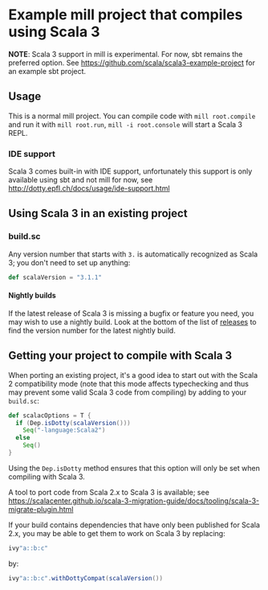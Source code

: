 # Example mill project that compiles using Scala 3

**NOTE**: Scala 3 support in mill is experimental. For now, sbt remains the
preferred option. See https://github.com/scala/scala3-example-project for an
example sbt project.

## Usage

This is a normal mill project. You can compile code with `mill root.compile` and run it
with `mill root.run`, `mill -i root.console` will start a Scala 3 REPL.

### IDE support

Scala 3 comes built-in with IDE support, unfortunately this support is only
available using sbt and not mill for now, see http://dotty.epfl.ch/docs/usage/ide-support.html

## Using Scala 3 in an existing project

### build.sc
Any version number that starts with `3.` is automatically recognized as Scala 3;
you don't need to set up anything:

```scala
def scalaVersion = "3.1.1"
```

#### Nightly builds

If the latest release of Scala 3 is missing a bugfix or feature you need, you may
wish to use a nightly build. Look at the bottom of the list of
[releases](https://repo1.maven.org/maven2/org/scala-lang/scala3-compiler_3/)
to find the version number for the latest nightly build.

## Getting your project to compile with Scala 3

When porting an existing project, it's a good idea to start out with the Scala 2
compatibility mode (note that this mode affects typechecking and thus may
prevent some valid Scala 3 code from compiling) by adding to your `build.sc`:

```scala
def scalacOptions = T {
  if (Dep.isDotty(scalaVersion()))
    Seq("-language:Scala2")
  else
    Seq()
}
```

Using the `Dep.isDotty` method ensures that this option will only be set when
compiling with Scala 3.

A tool to port code from Scala 2.x to Scala 3 is available; see
https://scalacenter.github.io/scala-3-migration-guide/docs/tooling/scala-3-migrate-plugin.html

If your build contains dependencies that have only been published for Scala 2.x,
you may be able to get them to work on Scala 3 by replacing:

```scala
ivy"a::b:c"
```

by:

```scala
ivy"a::b:c".withDottyCompat(scalaVersion())
```
